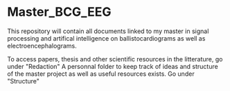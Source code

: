 # Master_BCG_EEG
This repository will contain all documents linked to my master in signal processing and artifical intelligence on ballistocardiograms as well as electroencephalograms.

To access papers, thesis and other scientific resources in the litterature, go under "Redaction"
A personnal folder to keep track of ideas and structure of the master project as well as useful resources exists. Go under "Structure"
